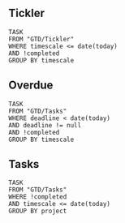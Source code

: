 ## Tickler
```dataview
TASK
FROM "GTD/Tickler"
WHERE timescale <= date(today)
AND !completed
GROUP BY timescale
```

## Overdue
```dataview
TASK
FROM "GTD/Tasks"
WHERE deadline < date(today)
AND deadline != null
AND !completed
GROUP BY timescale
```

## Tasks
```dataview
TASK
FROM "GTD/Tasks"
WHERE !completed
AND timescale <= date(today)
GROUP BY project 
```
